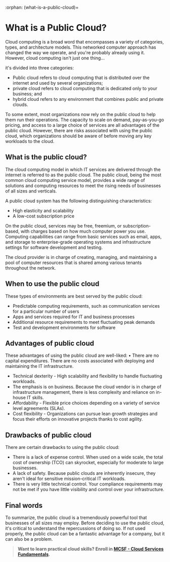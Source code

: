 :orphan:
(what-is-a-public-cloud)=
# What is a Public Cloud?
 

Cloud computing is a broad word that encompasses a variety of categories, types, and architecture models. This networked computer approach has changed the way we operate, and you're probably already using it. However, cloud computing isn't just one thing...

it's divided into three categories:

- Public cloud refers to cloud computing that is distributed over the internet and used by several organizations; 
- private cloud refers to cloud computing that is dedicated only to your business; and 
- hybrid cloud refers to any environment that combines public and private clouds.

To some extent, most organizations now rely on the public cloud to help them run their operations. The capacity to scale on demand, pay-as-you-go pricing, and access to a large choice of services are all advantages of the public cloud. However, there are risks associated with using the public cloud, which organizations should be aware of before moving any key workloads to the cloud.

## What is the public cloud?

The cloud computing model in which IT services are delivered through the internet is referred to as the public cloud. The public cloud, being the most common cloud computing service model, provides a wide range of solutions and computing resources to meet the rising needs of businesses of all sizes and verticals. 

A public cloud system has the following distinguishing characteristics: 
- High elasticity and scalability 
- A low-cost subscription price

On the public cloud, services may be free, freemium, or subscription-based, with charges based on how much computer power you use. Computing capabilities can range from basic services such as email, apps, and storage to enterprise-grade operating systems and infrastructure settings for software development and testing.

The cloud provider is in charge of creating, managing, and maintaining a pool of computer resources that is shared among various tenants throughout the network.

## When to use the public cloud

These types of environments are best served by the public cloud:
- Predictable computing requirements, such as communication services for a particular number of users 
- Apps and services required for IT and business processes 
- Additional resource requirements to meet fluctuating peak demands
- Test and development environments for software

## Advantages of public cloud

These advantages of using the public cloud are well-liked:
• There are no capital expenditures. There are no costs associated with deploying and maintaining the IT infrastructure.
- Technical dexterity - High scalability and flexibility to handle fluctuating workloads.
- The emphasis is on business. Because the cloud vendor is in charge of infrastructure management, there is less complexity and reliance on in-house IT skills.
- Affordability - Flexible price choices depending on a variety of service level agreements (SLAs).
- Cost flexibility - Organizations can pursue lean growth strategies and focus their efforts on innovative projects thanks to cost agility.

## Drawbacks of public cloud

There are certain drawbacks to using the public cloud:
- There is a lack of expense control. When used on a wide scale, the total cost of ownership (TCO) can skyrocket, especially for moderate to large businesses.
- A lack of safety. Because public clouds are inherently insecure, they aren't ideal for sensitive mission-critical IT workloads.
- There is very little technical control. Your compliance requirements may not be met if you have little visibility and control over your infrastructure.

## Final words

To summarize, the public cloud is a tremendously powerful tool that businesses of all sizes may employ. Before deciding to use the public cloud, it's critical to understand the repercussions of doing so. If not used properly, the public cloud can be a fantastic advantage for a company, but it can also be a problem.

> **Want to learn practical cloud skills? Enroll in [MCSF - Cloud Services Fundamentals](https://www.mosse-institute.com/certifications/mcsf-cloud-services-fundamentals.html).**